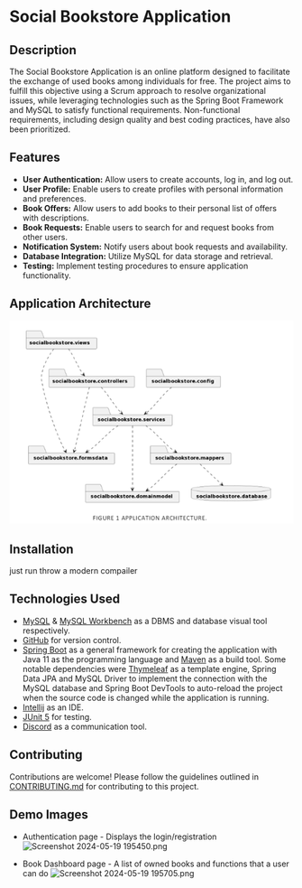 # Social Bookstore Application

## Description

The Social Bookstore Application is an online platform designed to facilitate the exchange of used books among individuals for free. The project aims to fulfill this objective using a Scrum approach to resolve organizational issues, while leveraging technologies such as the Spring Boot Framework and MySQL to satisfy functional requirements. Non-functional requirements, including design quality and best coding practices, have also been prioritized.

## Features

- **User Authentication:** Allow users to create accounts, log in, and log out.
- **User Profile:** Enable users to create profiles with personal information and preferences.
- **Book Offers:** Allow users to add books to their personal list of offers with descriptions.
- **Book Requests:** Enable users to search for and request books from other users.
- **Notification System:** Notify users about book requests and availability.
- **Database Integration:** Utilize MySQL for data storage and retrieval.
- **Testing:** Implement testing procedures to ensure application functionality.

## Application Architecture

![img.png](img.png)

## Installation

just run throw a modern compailer


## Technologies Used

*   [MySQL](https://www.mysql.com/) & [MySQL Workbench](https://www.mysql.com/products/workbench/) as a DBMS and database visual tool respectively.
*	[GitHub](https://github.com/) for version control.
*	[Spring Boot](https://spring.io/projects/spring-boot) as a general framework for creating the application with Java 11 as the programming language and [Maven](https://maven.apache.org/) as a build tool. Some notable dependencies were [Thymeleaf](https://www.thymeleaf.org/) as a template engine, Spring Data JPA and MySQL Driver to implement the connection with the MySQL database and Spring Boot DevTools to auto-reload the project when the source code is changed while the application is running.
*	[Intellij](https://www.jetbrains.com/idea/) as an IDE.
*	[JUnit 5](https://junit.org/junit5/) for testing.
*	[Discord](https://discord.com/) as a communication tool.


## Contributing

Contributions are welcome! Please follow the guidelines outlined in [CONTRIBUTING.md](link-to-contributing.md) for contributing to this project.

## Demo Images

- Authentication page - Displays the login/registration ![Screenshot 2024-05-19 195450.png](..%2F..%2F..%2F..%2FPictures%2FScreenshots%2FScreenshot%202024-05-19%20195450.png)
  <br>

- Book Dashboard page - A list of owned books and functions that a user can do ![Screenshot 2024-05-19 195705.png](..%2F..%2F..%2F..%2FPictures%2FScreenshots%2FScreenshot%202024-05-19%20195705.png)
  <br>
